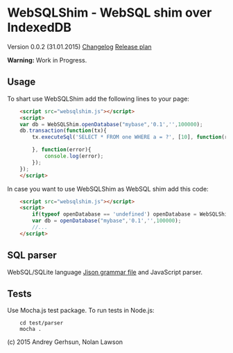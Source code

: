 # WebSQLShim - WebSQL shim over IndexedDB

Version 0.0.2 (31.01.2015) [Changelog](CHANGELOG.md) [Release plan](RELEASES.md)


**Warning:** Work in Progress.

## Usage

To shart use WebSQLShim add the following lines to your page:
```html
	<script src="websqlshim.js"></script>
	<script>
	var db = WebSQLShim.openDatabase("mybase",'0.1','',100000);
	db.transaction(function(tx){
		tx.executeSql('SELECT * FROM one WHERE a = ?', [10], function(result){

		}, function(error){
			console.log(error);
		});
	});
	</script>
```
In case you want to use WebSQLShim as WebSQL shim add this code:
```html
	<script src="websqlshim.js"></script>
	<script>
		if(typeof openDatabase == 'undefined') openDatabase = WebSQLShim.openDatabase;
		var db = openDatabase("mybase",'0.1','',100000);
		//...
	</script>
```

## SQL parser

WebSQL/SQLite language [Jison grammar file](https://github.com/agershun/WebSQLShim/blob/master/src/sqlidxparser.jison) and JavaScript parser.

## Tests
Use Mocha.js test package. To run tests in Node.js:

```
    cd test/parser
    mocha .
```

(c) 2015 Andrey Gerhsun, Nolan Lawson
